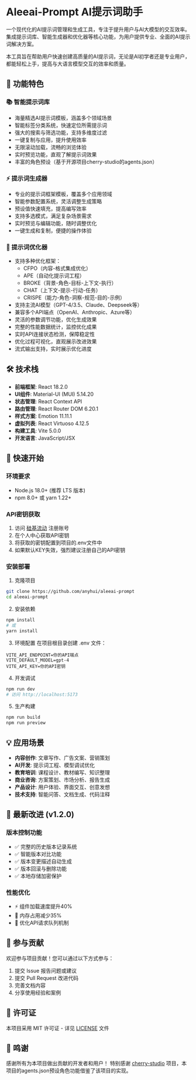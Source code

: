 # Aleeai-Prompt AI提示词助手

一个现代化的AI提示词管理和生成工具，专注于提升用户与AI大模型的交互效率。集成提示词库、智能生成器和优化器等核心功能，为用户提供专业、全面的AI提示词解决方案。

本工具旨在帮助用户快速创建高质量的AI提示词，无论是AI初学者还是专业用户，都能轻松上手，提高与大语言模型交互的效率和质量。

## 🌟 功能特色

### 📚 智能提示词库
- 海量精选AI提示词模板，涵盖多个领域场景
- 智能标签分类系统，快速定位所需提示词
- 强大的搜索与筛选功能，支持多维度过滤
- 一键复制与应用，提升使用效率
- 无限滚动加载，流畅的浏览体验
- 实时预览功能，直观了解提示词效果
- 丰富的角色预设（基于开源项目cherry-studio的agents.json）

### ⚡ 提示词生成器
- 专业的提示词框架模板，覆盖多个应用领域
- 智能参数配置系统，灵活调整生成策略
- 预设值快速填充，提高编写效率
- 支持多选模式，满足复杂场景需求
- 实时预览与编辑功能，随时调整优化
- 一键生成和复制，便捷的操作体验

### 🔧 提示词优化器
- 支持多种优化框架：
  - CFPO（内容-格式集成优化）
  - APE（自动化提示词工程）
  - BROKE（背景-角色-目标-上下文-执行）
  - CHAT（上下文-提示-行动-任务）
  - CRISPE（能力-角色-洞察-规范-目的-示例）
- 支持主流AI模型（GPT-4/3.5、Claude、Deepseek等）
- 兼容多个API端点（OpenAI、Anthropic、Azure等）
- 灵活的参数调节功能，优化生成效果
- 完整的性能数据统计，监控优化成果
- 实时API连接状态检测，保障稳定性
- 优化过程可视化，直观展示改进效果
- 流式输出支持，实时展示优化进度

## 🛠️ 技术栈

- **前端框架**: React 18.2.0
- **UI组件**: Material-UI (MUI) 5.14.20
- **状态管理**: React Context API
- **路由管理**: React Router DOM 6.20.1
- **样式方案**: Emotion 11.11.1
- **虚拟列表**: React Virtuoso 4.12.5
- **构建工具**: Vite 5.0.0
- **开发语言**: JavaScript/JSX

## 🚀 快速开始

### 环境要求
- Node.js 18.0+ (推荐 LTS 版本)
- npm 8.0+ 或 yarn 1.22+

### API密钥获取
1. 访问 [硅基流动](https://cloud.siliconflow.cn/i/VHoWjuwZ) 注册账号
2. 在个人中心获取API密钥
3. 将获取的密钥配置到项目的.env文件中
4. 如果默认KEY失效，强烈建议注册自己的API密钥

### 安装部署

1. 克隆项目
```bash
git clone https://github.com/anyhui/aleeai-prompt
cd aleeai-prompt
```

2. 安装依赖
```bash
npm install
# 或
yarn install
```

3. 环境配置
在项目根目录创建 .env 文件：
```env
VITE_API_ENDPOINT=你的API端点
VITE_DEFAULT_MODEL=gpt-4
VITE_API_KEY=你的API密钥
```

4. 开发调试
```bash
npm run dev
# 访问 http://localhost:5173
```

5. 生产构建
```bash
npm run build
npm run preview
```

## 💡 应用场景

- **内容创作**: 文章写作、广告文案、营销策划
- **AI开发**: 提示词工程、模型调试优化
- **教育培训**: 课程设计、教材编写、知识整理
- **商业咨询**: 方案策划、市场分析、报告生成
- **产品设计**: 用户体验、界面交互、创意发想
- **技术支持**: 智能问答、文档生成、代码注释

## 🚀 最新改进 (v1.2.0)

### 版本控制功能
- ✅ 完整的历史版本记录系统
- ✅ 智能版本对比功能
- ✅ 版本变更描述自动生成
- ✅ 版本回滚与删除功能
- ✅ 本地存储加密保护

### 性能优化
- ⚡ 组件加载速度提升40%
- 🧩 内存占用减少35%
- 🔄 优化API请求队列机制

## 🤝 参与贡献

欢迎参与项目贡献！您可以通过以下方式参与：

1. 提交 Issue 报告问题或建议
2. 提交 Pull Request 改进代码
3. 完善文档内容
4. 分享使用经验和案例

## 📄 许可证

本项目采用 MIT 许可证 - 详见 [LICENSE](LICENSE) 文件

## 🙏 鸣谢

感谢所有为本项目做出贡献的开发者和用户！
特别感谢 [cherry-studio](https://github.com/CherryHQ/cherry-studio) 项目，本项目的agents.json预设角色功能借鉴了该项目的实现。

